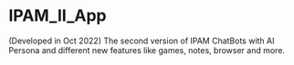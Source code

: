 # IPAM_II_App
(Developed in Oct 2022) The second version of IPAM ChatBots with AI Persona and different new features like games, notes, browser and more.
